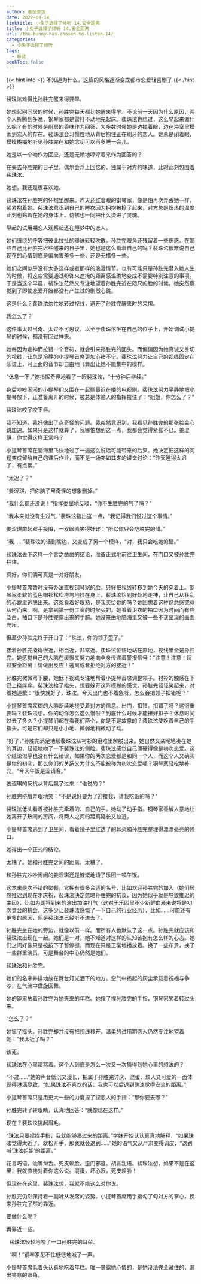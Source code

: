 ```yaml
---
author: 番茄烫饭
date: 2022-08-14
linktitle: 小兔子选择了倾听 14.安全距离
title: 小兔子选择了倾听 14.安全距离
url: /the-bunny-has-chosen-to-listen-14/
categories:
  - 小兔子选择了倾听
tags:
  - 粉蓝
bookToc: false
---
```


{{< hint info >}}
不知道为什么，这篇的风格逐渐变成都市恋爱轻喜剧了
{{< /hint >}}

<!--more-->






裴珠泫难得比孙胜完醒来得要早。

她想起刚同居的时候，孙胜完每天都比她醒来得早。不论前一天因为什么原因，两个人折腾到多晚，钢琴家都是雷打不动地先起床。裴珠泫也想过，这么早起来做什么呢？有的时候是厨房的香味作为回答，大多数时候她是边揉着眼，边在浴室里摸索到恋人的存在。裴珠泫会习惯性地从背后抱住正在刷牙的恋人。她总是闭着眼，模模糊糊地听见孙胜完在和她念叨可以再多睡一会儿。

她是以一个吻作为回应，还是无赖地哼哼着来作为回答的？

在失去孙胜完的日子里，偶尔会浮上回忆的、独属于对方的味道，此时此刻包围着裴珠泫。

她想，我还是很喜欢她。

裴珠泫在孙胜完的怀抱里醒来。昨天还红着眼的钢琴家，像是怕再次弄丢她一样，紧紧抱着她。裴珠泫意识到自己的睡衣因为拥抱被撩了起来，对方总是炽热的温度此刻也黏着在她的身体上。仿佛也一同把什么烫进了灵魂。

早起的试用期恋人观察起还在睡梦中的恋人。

她们缠绕的呼吸把彼此拉扯的暧昧轻轻吹散。孙胜完眼角还残留着一些伤感。在那些自己比孙胜完迟些醒来的日子里，她也是这么看着自己的吗？裴珠泫很难说自己现在的心情到底是偏向害羞多一些，还是无措多一些。

她们之间似乎没有太多这样或者那样的浪漫情节。也有可能只是孙胜完潜入她人生的时候，将这些需要通过粉饰来遮掩的距离感温柔地变成不需要特别注意的事项。于是当这个早晨，裴珠泫茫然又专注地望着孙胜完近在咫尺的脸的时候，她突然察觉到了即使恋爱开始都没有产生过的剧烈心跳。

这是什么？裴珠泫匆忙地转过视线，避开了孙胜完醒来时的呆愣。

我怎么了？
 


这件事太过出奇、太过不可思议，以至于裴珠泫坐在自己的位子上，开始调试小提琴的时候，都没有回过神来。

她每因为走神而拉错一个音符，就会引来孙胜完的回头。而偏偏因为她真诚又关切的视线，让总是冷静的小提琴首席更加心绪不宁。裴珠泫努力让自己的视线固定在乐谱上，可上面的音节却自由地飞舞出让她不能集中的模样。

“休息一下，”姜指挥奇怪地看了一眼裴珠泫，“十分钟后继续。”

身后吵吵闹闹的小提琴们又围在一起聊最近在播的电视剧。裴珠泫努力平静地把小提琴放下，正准备离开的时候，被总是体贴人的指挥拉住了：“姐姐，你怎么了？”

裴珠泫咬了咬下唇。

我不知道。我好像出了点奇怪的问题。我突然意识到，我看见孙胜完的那张脸会心跳加速。如果只是这样就算了，我哪怕想到这一点，我都会觉得紧张不已。姜涩琪，你觉得这样正常吗？

小提琴首席在脑海里飞快地过了一遍这么说话可能带来的后果。她决定把这样的问题变成留给自己的课后作业，而不是一场突如其来的课堂讨论：“昨天睡得太迟了，有点累。”

“太迟了？”

“姜涩琪，把你脑子里奇怪的想象删掉。”

“我什么都还没说！”指挥委屈地反驳，“你不生胜完的气了吗？”

“我本来就没有生过气，”裴珠泫指出这一点，“我记得我们说过这个事情。”

姜涩琪举起双手投降，一双眼睛笑得奸诈：“所以你只会吃胜完的醋。”

“我……”裴珠泫的话到嘴边，又变成了另一个模样，“对，我只会吃她的醋。”

裴珠泫丢下这样一个言之凿凿的结论，准备正式地前往卫生间，在门口又被孙胜完拦住。

真好，你们俩可真是一对好朋友。

小提琴首席暂时没有办法直视钢琴家的脸，只好把视线转移到她今天的穿着上。钢琴家柔软的蓝色帽衫松松垮垮地挂在身上。裴珠泫恰到好处地走神，让自己从狂乱的心跳里逃脱出来。这条看着好眼熟，是我买给她的吗？她回想着这种熟悉感究竟从何而来。啊，是拿到第一份工资的时候买的。她看着卫衣的袖口因为时间而有些泛白。袖口下是孙胜完露出来的手腕。她没来由地脑海里又被一些不该出现的画面充斥。

但至少孙胜完终于开口了：“珠泫，你的领子歪了。”

接着孙胜完凑得很近，相当近，非常近。裴珠泫怔怔地站在原地，视线里全是孙胜完。她感觉自己的大脑在缓慢又努力地向全身传递着警报信号：“注意！注意！超过安全距离！请做出反应！逃离或者拒绝对方的接近！”

孙胜完微微弯下腰，她低下视线专注地帮着小提琴首席调整领子。衬衫的触感在下巴上挠痒痒。裴珠泫抬了抬头，想要躲开这阵模糊的感觉。孙胜完轻轻笑起来，对着她道歉：“很快就好了，珠泫。今天出门也不着急呀，怎么会把领子扣错呢？”

小提琴首席浆糊的大脑断续地接受着对方的信息。出门，扣错。扣错了吗？这很重要吗？裴珠泫想。你的动作怎么这么慢啦？到底什么时候才能扭好扣子？休息时间过去了多久？小提琴们都在看我们两个，你是不是故意的？裴珠泫使唤着自己的手指头，可是它们却只是小小地、微弱地稍微动了动。

“好了，”孙胜完满足地帮裴珠泫从衬衫的磨难里解脱出来。她自然又亲昵地凑在她的耳边，轻轻地吻了一下裴珠泫的侧脸。裴珠泫感觉自己僵硬得像是初次恋爱。这个结论似乎也没有什么错误，如果你的两次恋爱都是和同一个人，而这个人又确实是你的初恋，那么你们的关系又为什么不能被称为初次恋爱呢？钢琴家轻松地补充，“今天午饭是涩请客。”

姜涩琪的反抗从背后飘了过来：“谁说的？”

孙胜完挤眉弄眼地笑：“不是说好要为了迎接我，请我吃饭的吗？”

裴珠泫低头看着被孙胜完牵着的、自己的手。她动了动手指。钢琴家善解人意地让她离开了热闹的房间，将两人之间的距离延长又拉近。

小提琴首席逃到了卫生间，看着镜子里红透了的耳朵和孙胜完整理得漂漂亮亮的领口。

她得出一个正式的结论。

太糟了。她和孙胜完之间的距离，太糟了。
 


和孙胜完吵吵闹闹的姜涩琪还是慷慨地请了乐团一顿午饭。

这本来是次不错的聚餐。它拥有很多合适的名号，比如欢迎孙胜完的加入（她们居然推迟到现在才庆祝，裴珠泫决定忽略孙胜完的抗议，因为她似乎就是导致推迟的主因），比如为即将到来的演出加油打气（这对于乐团里不少新鲜血液来说将是初次登台的机会，这多少让裴珠泫感慨了一下自己的行业经历），比如……可能还有更多的原因，但是裴珠泫已经听不进去了。

孙胜完坐在她的旁边，就像以前一样。而所有人也默认了这一点。孙胜完就应该和裴珠泫出现在一起。她们是一对。她不知道对这样的认知该抱有怎么样的心态。她们之间好像只是被按下了暂停键，而现在只是正常地播放着。换了一些布景，换了一些群重演员，可是舞台的中心仍然是她们。

裴珠泫和孙胜完。

她们的名字并排地放在舞台灯光洒下的地方。空气中扬起的灰尘承载着祝福与争吵，在气流中盘旋回舞。

她的碗里放着孙胜完为她夹来的年糕。她捏了捏孙胜完的手指，钢琴家笑着转过头来。

“怎么了？”

她摇了摇头。孙胜完却并没有把视线移开。温柔的试用期恋人仍然专注地望着她：“我太近了吗？”

该死。

裴珠泫在心里暗骂着。这个人到底是怎么一次又一次猜得到她心里的想法的？

“不过……”她的声音低沉又漫长，把属于孙胜完讨厌、混蛋、烦人又可爱的一面体现得淋漓尽致，“如果珠泫不喜欢的话，我也可以后退到珠泫觉得安全的距离。”

小提琴首席只是用更大一些的力度捏了捏恋人的手指：“那你要去哪？”

孙胜完转了转眼睛，认真地回答：“就像现在这样。”

现在？裴珠泫挑起眉毛。

“珠泫只要捏捏手指，我就能够凑过来的距离。”学妹开始认认真真地解释，“如果珠泫觉得太近了，就松开手，那我就会退到……”她的语气又从严肃变得调皮，“退到喊‘珠泫姐姐’的距离。”

花言巧语。油嘴滑舌。死皮赖脸。歪门邪道。胡言乱语。裴珠泫想，如果不是在这里，我就直接对着你这么说。混蛋，坏心眼，死皮赖脸！

但现在在这里，裴珠泫想，我就不能这么对你说。

孙胜完仍然保持着一副听从发落的姿势。小提琴首席用手指勾了勾对方的掌心，换来孙胜完了然的靠近。

要做什么呢？

再靠近一些。


 
裴珠泫轻轻地咬了一口孙胜完的耳朵。


 
“啊！”钢琴家忍不住低低地喊了一声。

小提琴首席低着头认真地吃着年糕。唯一暴露她心情的，是她没法完全藏住的、漏出笑意的眼角。
